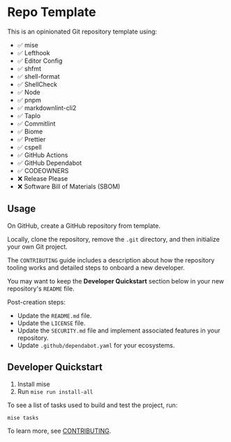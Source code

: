 # Repo Template

This is an opinionated Git repository template using:

- ✅ mise
- ✅ Lefthook
- ✅ Editor Config
- ✅ shfmt
- ✅ shell-format
- ✅ ShellCheck
- ✅ Node
- ✅ pnpm
- ✅ markdownlint-cli2
- ✅ Taplo
- ✅ Commitlint
- ✅ Biome
- ✅ Prettier
- ✅ cspell
- ✅ GitHub Actions
- ✅ GitHub Dependabot
- ✅ CODEOWNERS
- ❌ Release Please
- ❌ Software Bill of Materials (SBOM)

## Usage

On GitHub, create a GitHub repository from template.

Locally, clone the repository, remove the `.git` directory, and then initialize
your own Git project.

The `CONTRIBUTING` guide includes a description about how the repository tooling
works and detailed steps to onboard a new developer.

You may want to keep the **Developer Quickstart** section below in your new
repository's `README` file.

Post-creation steps:

- Update the `README.md` file.
- Update the `LICENSE` file.
- Update the `SECURITY.md` file and implement associated features in your
  repository.
- Update `.github/dependabot.yaml` for your ecosystems.

## Developer Quickstart

1. Install mise
2. Run `mise run install-all`

To see a list of tasks used to build and test the project, run:

```console
mise tasks
```

To learn more, see [CONTRIBUTING](CONTRIBUTING.md).
